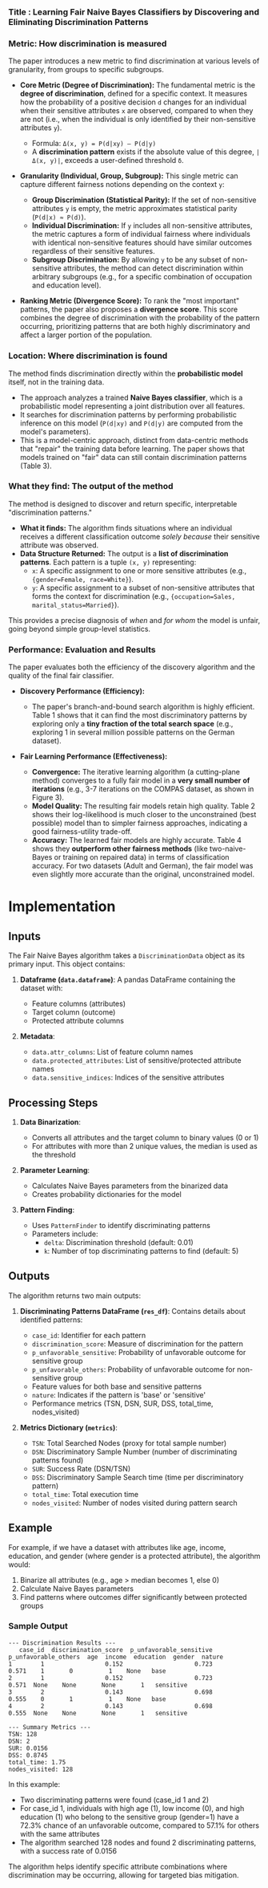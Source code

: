 ### Title : Learning Fair Naive Bayes Classifiers by Discovering and Eliminating Discrimination Patterns

### Metric: How discrimination is measured

The paper introduces a new metric to find discrimination at various levels of granularity, from groups to specific subgroups.

*   **Core Metric (Degree of Discrimination):** The fundamental metric is the **degree of discrimination**, defined for a specific context. It measures how the probability of a positive decision `d` changes for an individual when their sensitive attributes `x` are observed, compared to when they are not (i.e., when the individual is only identified by their non-sensitive attributes `y`).
    *   Formula: `Δ(x, y) = P(d|xy) – P(d|y)`
    *   A **discrimination pattern** exists if the absolute value of this degree, `|Δ(x, y)|`, exceeds a user-defined threshold `δ`.

*   **Granularity (Individual, Group, Subgroup):** This single metric can capture different fairness notions depending on the context `y`:
    *   **Group Discrimination (Statistical Parity):** If the set of non-sensitive attributes `y` is empty, the metric approximates statistical parity (`P(d|x) ≈ P(d)`).
    *   **Individual Discrimination:** If `y` includes all non-sensitive attributes, the metric captures a form of individual fairness where individuals with identical non-sensitive features should have similar outcomes regardless of their sensitive features.
    *   **Subgroup Discrimination:** By allowing `y` to be any subset of non-sensitive attributes, the method can detect discrimination within arbitrary subgroups (e.g., for a specific combination of occupation and education level).

*   **Ranking Metric (Divergence Score):** To rank the "most important" patterns, the paper also proposes a **divergence score**. This score combines the degree of discrimination with the probability of the pattern occurring, prioritizing patterns that are both highly discriminatory and affect a larger portion of the population.

### Location: Where discrimination is found

The method finds discrimination directly within the **probabilistic model** itself, not in the training data.

*   The approach analyzes a trained **Naive Bayes classifier**, which is a probabilistic model representing a joint distribution over all features.
*   It searches for discrimination patterns by performing probabilistic inference on this model (`P(d|xy)` and `P(d|y)` are computed from the model's parameters).
*   This is a model-centric approach, distinct from data-centric methods that "repair" the training data before learning. The paper shows that models trained on "fair" data can still contain discrimination patterns (Table 3).

### What they find: The output of the method

The method is designed to discover and return specific, interpretable "discrimination patterns."

*   **What it finds:** The algorithm finds situations where an individual receives a different classification outcome *solely because* their sensitive attribute was observed.
*   **Data Structure Returned:** The output is a **list of discrimination patterns**. Each pattern is a tuple `(x, y)` representing:
    *   `x`: A specific assignment to one or more sensitive attributes (e.g., `{gender=Female, race=White}`).
    *   `y`: A specific assignment to a subset of non-sensitive attributes that forms the context for discrimination (e.g., `{occupation=Sales, marital_status=Married}`).

This provides a precise diagnosis of *when* and *for whom* the model is unfair, going beyond simple group-level statistics.

### Performance: Evaluation and Results

The paper evaluates both the efficiency of the discovery algorithm and the quality of the final fair classifier.

*   **Discovery Performance (Efficiency):**
    *   The paper's branch-and-bound search algorithm is highly efficient. Table 1 shows that it can find the most discriminatory patterns by exploring only a **tiny fraction of the total search space** (e.g., exploring 1 in several million possible patterns on the German dataset).

*   **Fair Learning Performance (Effectiveness):**
    *   **Convergence:** The iterative learning algorithm (a cutting-plane method) converges to a fully fair model in a **very small number of iterations** (e.g., 3-7 iterations on the COMPAS dataset, as shown in Figure 3).
    *   **Model Quality:** The resulting fair models retain high quality. Table 2 shows their log-likelihood is much closer to the unconstrained (best possible) model than to simpler fairness approaches, indicating a good fairness-utility trade-off.
    *   **Accuracy:** The learned fair models are highly accurate. Table 4 shows they **outperform other fairness methods** (like two-naive-Bayes or training on repaired data) in terms of classification accuracy. For two datasets (Adult and German), the fair model was even slightly more accurate than the original, unconstrained model.

# Implementation

## Inputs

The Fair Naive Bayes algorithm takes a `DiscriminationData` object as its primary input. This object contains:

1. **Dataframe (`data.dataframe`)**: A pandas DataFrame containing the dataset with:
   - Feature columns (attributes)
   - Target column (outcome)
   - Protected attribute columns

2. **Metadata**:
   - `data.attr_columns`: List of feature column names
   - `data.protected_attributes`: List of sensitive/protected attribute names
   - `data.sensitive_indices`: Indices of the sensitive attributes

## Processing Steps

1. **Data Binarization**:
   - Converts all attributes and the target column to binary values (0 or 1)
   - For attributes with more than 2 unique values, the median is used as the threshold

2. **Parameter Learning**:
   - Calculates Naive Bayes parameters from the binarized data
   - Creates probability dictionaries for the model

3. **Pattern Finding**:
   - Uses `PatternFinder` to identify discriminating patterns
   - Parameters include:
     - `delta`: Discrimination threshold (default: 0.01)
     - `k`: Number of top discriminating patterns to find (default: 5)

## Outputs

The algorithm returns two main outputs:

1. **Discriminating Patterns DataFrame (`res_df`)**: Contains details about identified patterns:
   - `case_id`: Identifier for each pattern
   - `discrimination_score`: Measure of discrimination for the pattern
   - `p_unfavorable_sensitive`: Probability of unfavorable outcome for sensitive group
   - `p_unfavorable_others`: Probability of unfavorable outcome for non-sensitive group
   - Feature values for both base and sensitive patterns
   - `nature`: Indicates if the pattern is 'base' or 'sensitive'
   - Performance metrics (TSN, DSN, SUR, DSS, total_time, nodes_visited)

2. **Metrics Dictionary (`metrics`)**:
   - `TSN`: Total Searched Nodes (proxy for total sample number)
   - `DSN`: Discriminatory Sample Number (number of discriminating patterns found)
   - `SUR`: Success Rate (DSN/TSN)
   - `DSS`: Discriminatory Sample Search time (time per discriminatory pattern)
   - `total_time`: Total execution time
   - `nodes_visited`: Number of nodes visited during pattern search

## Example

For example, if we have a dataset with attributes like age, income, education, and gender (where gender is a protected attribute), the algorithm would:

1. Binarize all attributes (e.g., age > median becomes 1, else 0)
2. Calculate Naive Bayes parameters
3. Find patterns where outcomes differ significantly between protected groups

### Sample Output

```
--- Discrimination Results ---
   case_id  discrimination_score  p_unfavorable_sensitive  p_unfavorable_others  age  income  education  gender  nature
1        1                 0.152                    0.723                 0.571    1       0          1    None   base
2        1                 0.152                    0.723                 0.571  None    None       None       1   sensitive
3        2                 0.143                    0.698                 0.555    0       1          1    None   base
4        2                 0.143                    0.698                 0.555  None    None       None       1   sensitive

--- Summary Metrics ---
TSN: 128
DSN: 2
SUR: 0.0156
DSS: 0.8745
total_time: 1.75
nodes_visited: 128
```

In this example:
- Two discriminating patterns were found (case_id 1 and 2)
- For case_id 1, individuals with high age (1), low income (0), and high education (1) who belong to the sensitive group (gender=1) have a 72.3% chance of an unfavorable outcome, compared to 57.1% for others with the same attributes
- The algorithm searched 128 nodes and found 2 discriminating patterns, with a success rate of 0.0156

The algorithm helps identify specific attribute combinations where discrimination may be occurring, allowing for targeted bias mitigation.